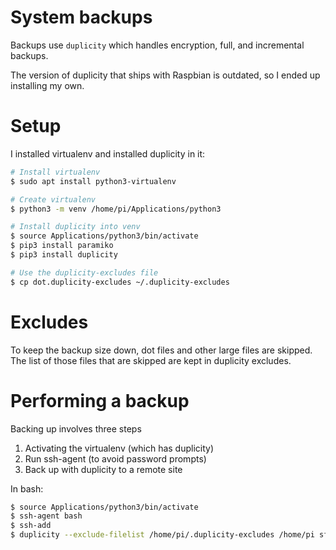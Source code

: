 # System backups

Backups use `duplicity` which handles encryption, full, and incremental
backups.

The version of duplicity that ships with Raspbian is outdated, so I ended
up installing my own.

# Setup

I installed virtualenv and installed duplicity in it:

```bash
# Install virtualenv
$ sudo apt install python3-virtualenv

# Create virtualenv
$ python3 -m venv /home/pi/Applications/python3

# Install duplicity into venv
$ source Applications/python3/bin/activate
$ pip3 install paramiko
$ pip3 install duplicity

# Use the duplicity-excludes file
$ cp dot.duplicity-excludes ~/.duplicity-excludes
```

# Excludes

To keep the backup size down, dot files and other large files are skipped. The
list of those files that are skipped are kept in duplicity excludes.

# Performing a backup

Backing up involves three steps

1. Activating the virtualenv (which has duplicity)
1. Run ssh-agent (to avoid password prompts)
1. Back up with duplicity to a remote site

In bash:

```bash
$ source Applications/python3/bin/activate
$ ssh-agent bash
$ ssh-add
$ duplicity --exclude-filelist /home/pi/.duplicity-excludes /home/pi sftp://pi@raspberrypi.local/bach_backup
```

